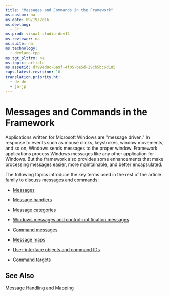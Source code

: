```yaml
---
title: "Messages and Commands in the Framework"
ms.custom: na
ms.date: 09/19/2016
ms.devlang: 
  - C++
ms.prod: visual-studio-dev14
ms.reviewer: na
ms.suite: na
ms.technology: 
  - devlang-cpp
ms.tgt_pltfrm: na
ms.topic: article
ms.assetid: d799ed8c-6a9f-4f05-be5d-29cb5bc6d185
caps.latest.revision: 10
translation.priority.ht: 
  - de-de
  - ja-jp
---
```

# Messages and Commands in the Framework
Applications written for Microsoft Windows are "message driven." In response to events such as mouse clicks, keystrokes, window movements, and so on, Windows sends messages to the proper window. Framework applications process Windows messages like any other application for Windows. But the framework also provides some enhancements that make processing messages easier, more maintainable, and better encapsulated.  
  
 The following topics introduce the key terms used in the rest of the article family to discuss messages and commands:  
  
-   [Messages](../vs140/Messages.md)  
  
-   [Message handlers](../vs140/Message-Handlers.md)  
  
-   [Message categories](../vs140/Message-Categories.md)  
  
-   [Windows messages and control-notification messages](../vs140/Message-Categories.md)  
  
-   [Command messages](../vs140/Message-Categories.md)  
  
-   [Message maps](../vs140/Mapping-Messages.md)  
  
-   [User-interface objects and command IDs](../vs140/User-Interface-Objects-and-Command-IDs.md)  
  
-   [Command targets](../vs140/Command-Targets.md)  
  
## See Also  
 [Message Handling and Mapping](../vs140/Message-Handling-and-Mapping.md)